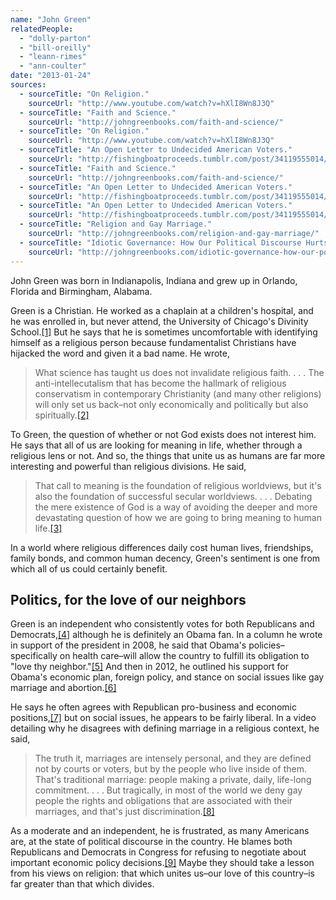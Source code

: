 ```yaml
---
name: "John Green"
relatedPeople:
  - "dolly-parton"
  - "bill-oreilly"
  - "leann-rimes"
  - "ann-coulter"
date: "2013-01-24"
sources:
  - sourceTitle: "On Religion."
    sourceUrl: "http://www.youtube.com/watch?v=hXlI8Wn8J3Q"
  - sourceTitle: "Faith and Science."
    sourceUrl: "http://johngreenbooks.com/faith-and-science/"
  - sourceTitle: "On Religion."
    sourceUrl: "http://www.youtube.com/watch?v=hXlI8Wn8J3Q"
  - sourceTitle: "An Open Letter to Undecided American Voters."
    sourceUrl: "http://fishingboatproceeds.tumblr.com/post/34119555014/an-open-letter-to-undecided-american-voters"
  - sourceTitle: "Faith and Science."
    sourceUrl: "http://johngreenbooks.com/faith-and-science/"
  - sourceTitle: "An Open Letter to Undecided American Voters."
    sourceUrl: "http://fishingboatproceeds.tumblr.com/post/34119555014/an-open-letter-to-undecided-american-voters"
  - sourceTitle: "An Open Letter to Undecided American Voters."
    sourceUrl: "http://fishingboatproceeds.tumblr.com/post/34119555014/an-open-letter-to-undecided-american-voters"
  - sourceTitle: "Religion and Gay Marriage."
    sourceUrl: "http://johngreenbooks.com/religion-and-gay-marriage/"
  - sourceTitle: "Idiotic Governance: How Our Political Discourse Hurts Our Economy."
    sourceUrl: "http://johngreenbooks.com/idiotic-governance-how-our-political-discourse-hurts-our-economy/"
---
```


John Green was born in Indianapolis, Indiana and grew up in Orlando, Florida and Birmingham, Alabama.

Green is a Christian. He worked as a chaplain at a children's hospital, and he was enrolled in, but never attend, the University of Chicago's Divinity School.<a class="source-citation" href="http://www.youtube.com/watch?v=hXlI8Wn8J3Q" title="On Religion.">[1]</a> But he says that he is sometimes uncomfortable with identifying himself as a religious person because fundamentalist Christians have hijacked the word and given it a bad name. He wrote,

>What science has taught us does not invalidate religious faith. . . . The anti-intellecutalism that has become the hallmark of religious conservatism in contemporary Christianity (and many other religions) will only set us back–not only economically and politically but also spiritually.<a class="source-citation" href="http://johngreenbooks.com/faith-and-science/" title="Faith and Science.">[2]</a>

To Green, the question of whether or not God exists does not interest him. He says that all of us are looking for meaning in life, whether through a religious lens or not. And so, the things that unite us as humans are far more interesting and powerful than religious divisions. He said,

>That call to meaning is the foundation of religious worldviews, but it's also the foundation of successful secular worldviews. . . . Debating the mere existence of God is a way of avoiding the deeper and more devastating question of how we are going to bring meaning to human life.<a class="source-citation" href="http://www.youtube.com/watch?v=hXlI8Wn8J3Q" title="On Religion.">[3]</a>

In a world where religious differences daily cost human lives, friendships, family bonds, and common human decency, Green's sentiment is one from which all of us could certainly benefit.


## Politics, for the love of our neighbors

Green is an independent who consistently votes for both Republicans and Democrats,<a class="source-citation" href="http://fishingboatproceeds.tumblr.com/post/34119555014/an-open-letter-to-undecided-american-voters" title="An Open Letter to Undecided American Voters.">[4]</a> although he is definitely an Obama fan. In a column he wrote in support of the president in 2008, he said that Obama's policies–specifically on health care–will allow the country to fulfill its obligation to "love thy neighbor."<a class="source-citation" href="http://johngreenbooks.com/faith-and-science/" title="Faith and Science.">[5]</a> And then in 2012, he outlined his support for Obama's economic plan, foreign policy, and stance on social issues like gay marriage and abortion.<a class="source-citation" href="http://fishingboatproceeds.tumblr.com/post/34119555014/an-open-letter-to-undecided-american-voters" title="An Open Letter to Undecided American Voters.">[6]</a>

He says he often agrees with Republican pro-business and economic positions,<a class="source-citation" href="http://fishingboatproceeds.tumblr.com/post/34119555014/an-open-letter-to-undecided-american-voters" title="An Open Letter to Undecided American Voters.">[7]</a> but on social issues, he appears to be fairly liberal. In a video detailing why he disagrees with defining marriage in a religious context, he said,

>The truth it, marriages are intensely personal, and they are defined not by courts or voters, but by the people who live inside of them. That's traditional marriage: people making a private, daily, life-long commitment. . . . But tragically, in most of the world we deny gay people the rights and obligations that are associated with their marriages, and that's just discrimination.<a class="source-citation" href="http://johngreenbooks.com/religion-and-gay-marriage/" title="Religion and Gay Marriage.">[8]</a>

As a moderate and an independent, he is frustrated, as many Americans are, at the state of political discourse in the country. He blames both Republicans and Democrats in Congress for refusing to negotiate about important economic policy decisions.<a class="source-citation" href="http://johngreenbooks.com/idiotic-governance-how-our-political-discourse-hurts-our-economy/" title="Idiotic Governance: How Our Political Discourse Hurts Our Economy.">[9]</a> Maybe they should take a lesson from his views on religion: that which unites us–our love of this country–is far greater than that which divides.